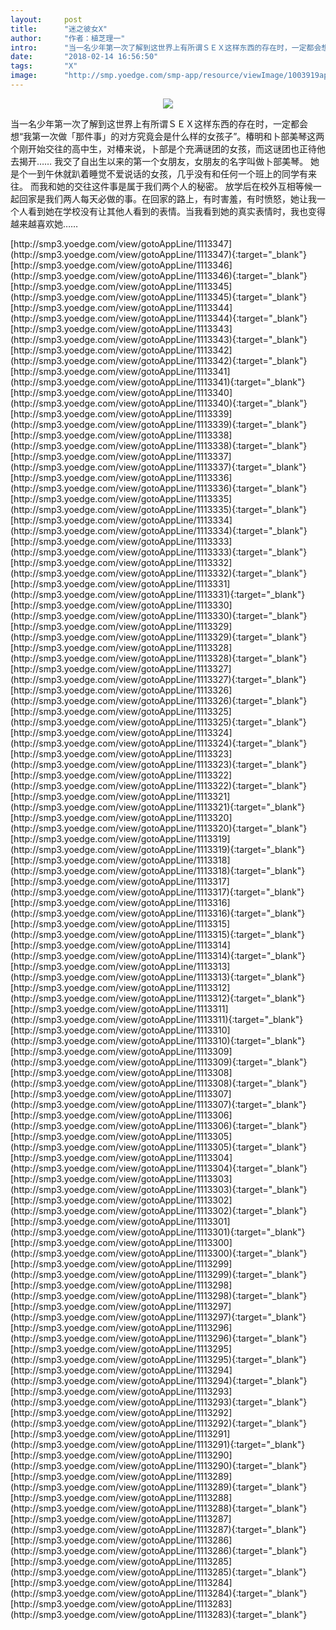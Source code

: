 ```yaml
---
layout:     post
title:      "迷之彼女X"
author:     "作者：植芝理一"
intro:      "当一名少年第一次了解到这世界上有所谓ＳＥＸ这样东西的存在时，一定都会想“我第一次做「那件事」的对方究竟会是什么样的女孩子”。椿明和卜部美琴这两个刚开始交往的高中生，对椿来说，卜部是个充满谜团的女孩，而这谜团也正待他去揭开…… 我交了自出生以来的第一个女朋友，女朋友的名字叫做卜部美琴。 她是个一到午休就趴着睡觉不爱说话的女孩，几乎没有和任何一个班上的同学有来往。 而我和她的交往这件事是属于我们两个人的秘密。 放学后在校外互相等候一起回家是我们两人每天必做的事。在回家的路上，有时害羞，有时愤怒，她让我一个人看到她在学校没有让其他人看到的表情。当我看到她的真实表情时，我也变得越来越喜欢她……"
date:       "2018-02-14 16:56:50"
tags:       "X"
image:      "http://smp.yoedge.com/smp-app/resource/viewImage/1003919appline.png"
---
```

<div style="text-align: center">
<p><img src="http://smp.yoedge.com/smp-app/resource/viewImage/1003919appline.png"/></p>
</div>
<p class="post-meta">
<span>当一名少年第一次了解到这世界上有所谓ＳＥＸ这样东西的存在时，一定都会想“我第一次做「那件事」的对方究竟会是什么样的女孩子”。椿明和卜部美琴这两个刚开始交往的高中生，对椿来说，卜部是个充满谜团的女孩，而这谜团也正待他去揭开…… 我交了自出生以来的第一个女朋友，女朋友的名字叫做卜部美琴。 她是个一到午休就趴着睡觉不爱说话的女孩，几乎没有和任何一个班上的同学有来往。 而我和她的交往这件事是属于我们两个人的秘密。 放学后在校外互相等候一起回家是我们两人每天必做的事。在回家的路上，有时害羞，有时愤怒，她让我一个人看到她在学校没有让其他人看到的表情。当我看到她的真实表情时，我也变得越来越喜欢她……</span>
</p>
[http://smp3.yoedge.com/view/gotoAppLine/1113347](http://smp3.yoedge.com/view/gotoAppLine/1113347){:target="_blank"}
[http://smp3.yoedge.com/view/gotoAppLine/1113346](http://smp3.yoedge.com/view/gotoAppLine/1113346){:target="_blank"}
[http://smp3.yoedge.com/view/gotoAppLine/1113345](http://smp3.yoedge.com/view/gotoAppLine/1113345){:target="_blank"}
[http://smp3.yoedge.com/view/gotoAppLine/1113344](http://smp3.yoedge.com/view/gotoAppLine/1113344){:target="_blank"}
[http://smp3.yoedge.com/view/gotoAppLine/1113343](http://smp3.yoedge.com/view/gotoAppLine/1113343){:target="_blank"}
[http://smp3.yoedge.com/view/gotoAppLine/1113342](http://smp3.yoedge.com/view/gotoAppLine/1113342){:target="_blank"}
[http://smp3.yoedge.com/view/gotoAppLine/1113341](http://smp3.yoedge.com/view/gotoAppLine/1113341){:target="_blank"}
[http://smp3.yoedge.com/view/gotoAppLine/1113340](http://smp3.yoedge.com/view/gotoAppLine/1113340){:target="_blank"}
[http://smp3.yoedge.com/view/gotoAppLine/1113339](http://smp3.yoedge.com/view/gotoAppLine/1113339){:target="_blank"}
[http://smp3.yoedge.com/view/gotoAppLine/1113338](http://smp3.yoedge.com/view/gotoAppLine/1113338){:target="_blank"}
[http://smp3.yoedge.com/view/gotoAppLine/1113337](http://smp3.yoedge.com/view/gotoAppLine/1113337){:target="_blank"}
[http://smp3.yoedge.com/view/gotoAppLine/1113336](http://smp3.yoedge.com/view/gotoAppLine/1113336){:target="_blank"}
[http://smp3.yoedge.com/view/gotoAppLine/1113335](http://smp3.yoedge.com/view/gotoAppLine/1113335){:target="_blank"}
[http://smp3.yoedge.com/view/gotoAppLine/1113334](http://smp3.yoedge.com/view/gotoAppLine/1113334){:target="_blank"}
[http://smp3.yoedge.com/view/gotoAppLine/1113333](http://smp3.yoedge.com/view/gotoAppLine/1113333){:target="_blank"}
[http://smp3.yoedge.com/view/gotoAppLine/1113332](http://smp3.yoedge.com/view/gotoAppLine/1113332){:target="_blank"}
[http://smp3.yoedge.com/view/gotoAppLine/1113331](http://smp3.yoedge.com/view/gotoAppLine/1113331){:target="_blank"}
[http://smp3.yoedge.com/view/gotoAppLine/1113330](http://smp3.yoedge.com/view/gotoAppLine/1113330){:target="_blank"}
[http://smp3.yoedge.com/view/gotoAppLine/1113329](http://smp3.yoedge.com/view/gotoAppLine/1113329){:target="_blank"}
[http://smp3.yoedge.com/view/gotoAppLine/1113328](http://smp3.yoedge.com/view/gotoAppLine/1113328){:target="_blank"}
[http://smp3.yoedge.com/view/gotoAppLine/1113327](http://smp3.yoedge.com/view/gotoAppLine/1113327){:target="_blank"}
[http://smp3.yoedge.com/view/gotoAppLine/1113326](http://smp3.yoedge.com/view/gotoAppLine/1113326){:target="_blank"}
[http://smp3.yoedge.com/view/gotoAppLine/1113325](http://smp3.yoedge.com/view/gotoAppLine/1113325){:target="_blank"}
[http://smp3.yoedge.com/view/gotoAppLine/1113324](http://smp3.yoedge.com/view/gotoAppLine/1113324){:target="_blank"}
[http://smp3.yoedge.com/view/gotoAppLine/1113323](http://smp3.yoedge.com/view/gotoAppLine/1113323){:target="_blank"}
[http://smp3.yoedge.com/view/gotoAppLine/1113322](http://smp3.yoedge.com/view/gotoAppLine/1113322){:target="_blank"}
[http://smp3.yoedge.com/view/gotoAppLine/1113321](http://smp3.yoedge.com/view/gotoAppLine/1113321){:target="_blank"}
[http://smp3.yoedge.com/view/gotoAppLine/1113320](http://smp3.yoedge.com/view/gotoAppLine/1113320){:target="_blank"}
[http://smp3.yoedge.com/view/gotoAppLine/1113319](http://smp3.yoedge.com/view/gotoAppLine/1113319){:target="_blank"}
[http://smp3.yoedge.com/view/gotoAppLine/1113318](http://smp3.yoedge.com/view/gotoAppLine/1113318){:target="_blank"}
[http://smp3.yoedge.com/view/gotoAppLine/1113317](http://smp3.yoedge.com/view/gotoAppLine/1113317){:target="_blank"}
[http://smp3.yoedge.com/view/gotoAppLine/1113316](http://smp3.yoedge.com/view/gotoAppLine/1113316){:target="_blank"}
[http://smp3.yoedge.com/view/gotoAppLine/1113315](http://smp3.yoedge.com/view/gotoAppLine/1113315){:target="_blank"}
[http://smp3.yoedge.com/view/gotoAppLine/1113314](http://smp3.yoedge.com/view/gotoAppLine/1113314){:target="_blank"}
[http://smp3.yoedge.com/view/gotoAppLine/1113313](http://smp3.yoedge.com/view/gotoAppLine/1113313){:target="_blank"}
[http://smp3.yoedge.com/view/gotoAppLine/1113312](http://smp3.yoedge.com/view/gotoAppLine/1113312){:target="_blank"}
[http://smp3.yoedge.com/view/gotoAppLine/1113311](http://smp3.yoedge.com/view/gotoAppLine/1113311){:target="_blank"}
[http://smp3.yoedge.com/view/gotoAppLine/1113310](http://smp3.yoedge.com/view/gotoAppLine/1113310){:target="_blank"}
[http://smp3.yoedge.com/view/gotoAppLine/1113309](http://smp3.yoedge.com/view/gotoAppLine/1113309){:target="_blank"}
[http://smp3.yoedge.com/view/gotoAppLine/1113308](http://smp3.yoedge.com/view/gotoAppLine/1113308){:target="_blank"}
[http://smp3.yoedge.com/view/gotoAppLine/1113307](http://smp3.yoedge.com/view/gotoAppLine/1113307){:target="_blank"}
[http://smp3.yoedge.com/view/gotoAppLine/1113306](http://smp3.yoedge.com/view/gotoAppLine/1113306){:target="_blank"}
[http://smp3.yoedge.com/view/gotoAppLine/1113305](http://smp3.yoedge.com/view/gotoAppLine/1113305){:target="_blank"}
[http://smp3.yoedge.com/view/gotoAppLine/1113304](http://smp3.yoedge.com/view/gotoAppLine/1113304){:target="_blank"}
[http://smp3.yoedge.com/view/gotoAppLine/1113303](http://smp3.yoedge.com/view/gotoAppLine/1113303){:target="_blank"}
[http://smp3.yoedge.com/view/gotoAppLine/1113302](http://smp3.yoedge.com/view/gotoAppLine/1113302){:target="_blank"}
[http://smp3.yoedge.com/view/gotoAppLine/1113301](http://smp3.yoedge.com/view/gotoAppLine/1113301){:target="_blank"}
[http://smp3.yoedge.com/view/gotoAppLine/1113300](http://smp3.yoedge.com/view/gotoAppLine/1113300){:target="_blank"}
[http://smp3.yoedge.com/view/gotoAppLine/1113299](http://smp3.yoedge.com/view/gotoAppLine/1113299){:target="_blank"}
[http://smp3.yoedge.com/view/gotoAppLine/1113298](http://smp3.yoedge.com/view/gotoAppLine/1113298){:target="_blank"}
[http://smp3.yoedge.com/view/gotoAppLine/1113297](http://smp3.yoedge.com/view/gotoAppLine/1113297){:target="_blank"}
[http://smp3.yoedge.com/view/gotoAppLine/1113296](http://smp3.yoedge.com/view/gotoAppLine/1113296){:target="_blank"}
[http://smp3.yoedge.com/view/gotoAppLine/1113295](http://smp3.yoedge.com/view/gotoAppLine/1113295){:target="_blank"}
[http://smp3.yoedge.com/view/gotoAppLine/1113294](http://smp3.yoedge.com/view/gotoAppLine/1113294){:target="_blank"}
[http://smp3.yoedge.com/view/gotoAppLine/1113293](http://smp3.yoedge.com/view/gotoAppLine/1113293){:target="_blank"}
[http://smp3.yoedge.com/view/gotoAppLine/1113292](http://smp3.yoedge.com/view/gotoAppLine/1113292){:target="_blank"}
[http://smp3.yoedge.com/view/gotoAppLine/1113291](http://smp3.yoedge.com/view/gotoAppLine/1113291){:target="_blank"}
[http://smp3.yoedge.com/view/gotoAppLine/1113290](http://smp3.yoedge.com/view/gotoAppLine/1113290){:target="_blank"}
[http://smp3.yoedge.com/view/gotoAppLine/1113289](http://smp3.yoedge.com/view/gotoAppLine/1113289){:target="_blank"}
[http://smp3.yoedge.com/view/gotoAppLine/1113288](http://smp3.yoedge.com/view/gotoAppLine/1113288){:target="_blank"}
[http://smp3.yoedge.com/view/gotoAppLine/1113287](http://smp3.yoedge.com/view/gotoAppLine/1113287){:target="_blank"}
[http://smp3.yoedge.com/view/gotoAppLine/1113286](http://smp3.yoedge.com/view/gotoAppLine/1113286){:target="_blank"}
[http://smp3.yoedge.com/view/gotoAppLine/1113285](http://smp3.yoedge.com/view/gotoAppLine/1113285){:target="_blank"}
[http://smp3.yoedge.com/view/gotoAppLine/1113284](http://smp3.yoedge.com/view/gotoAppLine/1113284){:target="_blank"}
[http://smp3.yoedge.com/view/gotoAppLine/1113283](http://smp3.yoedge.com/view/gotoAppLine/1113283){:target="_blank"}


